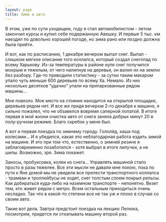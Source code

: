 ```yaml
---
layout: page
title: Зима и авто
---
```


В этом, уже по сути уходящем, году я стал автомобилистом - летом закончил курсы и купил себе подержанную Авешку. И первые 5 тыс. км наездил по довольно хорошей погоде, но зима рано или поздно должна была прийти.

И вот, как по расписанию, 1 декабря вечером выпал снег. Выпал - слишком мягкое описание того коллапса, который создал снегопад по всему Харькову. Из-за температуры в районе нуля снег получился мокрым и тяжелым, от чего налипнув на деревья, он валил их на землю без разбору. Где-то приводили статистику - за сутки таким макаром упало чуть меньше 600 деревьев по всему Ха. Немало. Из них несколько десятков “удачно” упали на припаркованные рядом машины…

Мне повезло. Мое место на стоянке находится на открытой площадке, деревьев рядом нет. И все же придя вечером 2-го декабря к машине, я сильно пожалел, что не обзавелся вовремя саперной лопатой. В итоге первая в мой жизни очистка авто от снега заняла добрых минут 20 в полу-ручном режиме. Благо скребок у меня был.

А вот и первая поездка по зимнему городу. Гололёд, каша под колесами… И я убедился, какая это неблагодарная работа ездить зимой на машине. И это при том что, естественно, о зимней резине я заблаговременно позаботился - хотя выбрал в итоге липучки, а не шипы. Возможно, зря. Зима покажет.

Заносы, пробуксовка, колеи из снега… Управлять машиной стало просто в разы тяжелее. Все эти мысли не давали мне покою, пока по пути к Яне домой мы не увидели все прелести транспортного коллапса - трамваи и троллейбусы не ходят, снег толстым слоем покрыл рельсы. Как добираться куда-либо на наземном транспорте - непонятно. Везет тем, кто живет рядом с метро. Всем остальным приходиться очень несладко. Так что в какой-то степени все не так уж и плохо в случае со своим авто.

Такие вот дела. Завтра предстоит поездка на лекцию Лелюка, посмотрим, придется ли откапывать машину второй раз. 